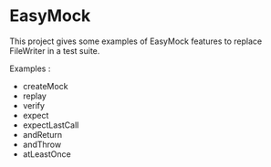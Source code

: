 # EasyMock

This project gives some examples of EasyMock features to replace FileWriter in a test suite.

Examples :

* createMock
* replay
* verify
* expect
* expectLastCall
* andReturn
* andThrow
* atLeastOnce
